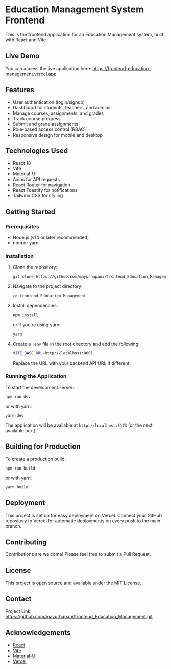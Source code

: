 # Education Management System Frontend

This is the frontend application for an Education Management system, built with React and Vite.

## Live Demo

You can access the live application here: https://frontend-education-management.vercel.app

## Features

- User authentication (login/signup)
- Dashboard for students, teachers, and admins
- Manage courses, assignments, and grades
- Track course progress
- Submit and grade assignments
- Role-based access control (RBAC)
- Responsive design for mobile and desktop

## Technologies Used

- React 18
- Vite
- Material-UI
- Axios for API requests
- React Router for navigation
- React Toastify for notifications
- Tailwind CSS for styling

## Getting Started

### Prerequisites

- Node.js (v14 or later recommended)
- npm or yarn

### Installation

1. Clone the repository:

   ```bash
   git clone https://github.com/mayurhapani/frontend_Education_Management.git
   ```

2. Navigate to the project directory:

   ```bash
   cd frontend_Education_Management
   ```

3. Install dependencies:

   ```bash
   npm install
   ```

   or if you're using yarn:

   ```bash
   yarn
   ```

4. Create a `.env` file in the root directory and add the following:
   ```bash
   VITE_BASE_URL=http://localhost:8001
   ```
   Replace the URL with your backend API URL if different.

### Running the Application

To start the development server:

```
npm run dev
```

or with yarn:

```
yarn dev
```

The application will be available at `http://localhost:5173` (or the next available port).

## Building for Production

To create a production build:

```
npm run build
```

or with yarn:

```
yarn build
```

## Deployment

This project is set up for easy deployment on Vercel. Connect your GitHub repository to Vercel for automatic deployments on every push to the main branch.

## Contributing

Contributions are welcome! Please feel free to submit a Pull Request.

## License

This project is open source and available under the [MIT License](LICENSE).

## Contact

Project Link: https://github.com/mayurhapani/frontend_Education_Management.git

## Acknowledgements

- [React](https://reactjs.org/)
- [Vite](https://vitejs.dev/)
- [Material-UI](https://mui.com/)
- [Vercel](https://vercel.com/)
